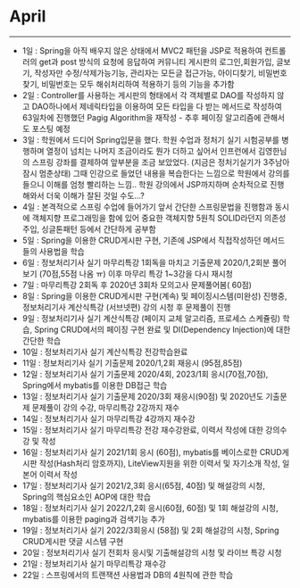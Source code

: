 # April

---

- 1일 : Spring을 아직 배우지 않은 상태에서 MVC2 패턴을 JSP로 적용하여 컨트롤러의 get과 post 방식의 요청에 응답하여 커뮤니티 게시판의 로그인,회원가입, 글보기, 작성자만 수정/삭제가능기능, 관리자는 모든글 접근가능, 아이디찾기, 비밀번호찾기, 비밀번호는 모두 해쉬처리하여 적용하기 등의 기능을 추가함
- 2일 : Controller를 사용하는 게시판의 형태에서 각 객체별로 DAO를 작성하지 않고 DAO하나에서 제네릭타입을 이용하여 모든 타입을 다 받는 메서드로 작성하여 63일차에 진행했던 Pagig Algorithm을 재작성 - 추후 페이징 알고리즘에 관해서도 포스팅 예정
- 3일 : 학원에서 드디어 Spring입문을 했다. 학원 수업과 정처기 실기 시험공부를 병행하며 열정이 넘치는 나머지 조금이라도 뭔가 더하고 싶어서 인프런에서 김영한님의 스프링 강좌를 결제하여 앞부분을 조금 보았었다. (지금은 정처기실기가 3주남아 잠시 멈춘상태) 그때 인강으로 들었던 내용을 복습한다는 느낌으로 학원에서 강의를 들으니 이해를 엄청 빨리하는 느낌.. 학원 강의에서 JSP까지하며 순차적으로 진행해와서 더욱 이해가 잘된 것일 수도...?
- 4일 : 본격적으로 스프링 수업에 들어가기 앞서 간단한 스프링문법을 진행함과 동시에 객체지향 프로그래밍을 함에 있어 중요한 객체지향 5원칙 SOLID라던지 의존성 주입, 싱글톤패턴 등에서 간단하게 공부함
- 5일 : Spring을 이용한 CRUD게시판 구현, 기존에 JSP에서 직접작성하던 메서드들의 사용법을 학습
- 6일 : 정보처리기사 실기 마무리특강 1회독을 마치고 기출문제 2020/1,2회분 풀어보기 (70점,55점 나옴 ㅠ) 이후 마무리 특강 1~3강을 다시 재시청
- 7일 : 마무리특강 2회독 후 2020년 3회차 모의고사 문제풀어봄( 60점)
- 8일 : Spring을 이용한 CRUD게시판 구현(계속) 및 페이징시스템(미완성) 진행중, 정보처리기사 계산식특강 (서브넷편) 강의 시청 후 문제풀이 진행
- 9일 : 정보처리기사 실기 계산식특강 (페이지 교체 알고리즘, 프로세스 스케쥴링) 학습, Spring CRUD에서의 페이징 구현 완료 및 DI(Dependency Injection)에 대한 간단한 학습
- 10일 : 정보처리기사 실기 계산식특강 전강학습완료
- 11일 : 정보처리기사 실기 기출문제 2020/1,2회 재응시 (95점,85점)
- 12일 : 정보처리기사 실기 기출문제 2020/4회, 2023/1회 응시(70점,70점), Spring에서 mybatis를 이용한 DB접근 학습
- 13일 : 정보처리기사 실기 기출문제 2020/3회 재응시(90점) 및 2020년도 기출문제 문제풀이 강의 수강, 마무리특강 2강까지 재수
- 14일 : 정보처리기사 실기 마무리특강 4강까지 재수강
- 15일 : 정보처리기사 실기 마무리특강 전강 재수강완료, 이력서 작성에 대한 강의수강 및 작성
- 16일 : 정보처리기사 실기 2021/1회 응시 (60점), mybatis를 베이스로한 CRUD게시판 작성(Hash처리 암호까지), LiteView지원을 위한 이력서 및 자기소개 작성, 일본어 이력서 작성
- 17일 : 정보처리기사 실기 2021/2,3회 응시(65점, 40점) 및 해설강의 시청, Spring의 핵심요소인 AOP에 대한 학습
- 18일 : 정보처리기사 실기 2022/1,2회 응시(60점, 60점) 및 1회 해설강의 시청, mybatis를 이용한 paging과 검색기능 추가
- 19일 : 정보처리기사 실기 2022/3회응시 (58점) 및 2회 해설강의 시청, Spring CRUD게시판 댓글 시스템 구현
- 20일 : 정보처리기사 실기 전회차 응시및 기출해설강의 시청 및 라이브 특강 시청
- 21일 : 정보처리기사 실기 마무리특강 재수강
- 22일 : 스프링에서의 트랜잭션 사용법과 DB의 4원칙에 관한 학습
